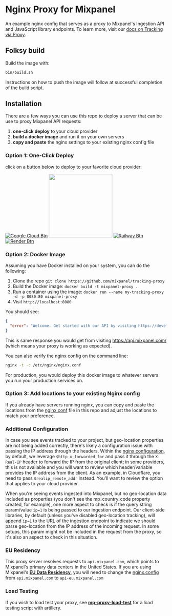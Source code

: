 # Nginx Proxy for Mixpanel
An example nginx config that serves as a proxy to Mixpanel's Ingestion API and JavaScript library endpoints. To learn more, visit our [docs on Tracking via Proxy](https://docs.mixpanel.com/docs/tracking/how-tos/tracking-via-proxy).

## Folksy build ##

Build the image with:

```bash
bin/build.sh
```

Instructions on how to push the image will follow at successful completion of the build script.

## Installation

There are a few ways you can use this repo to deploy a server that can be use to proxy Mixpanel API requests: 

1. **one-click deploy** to your cloud provider
2. **build a docker image** and run it on your own servers
3. **copy and paste** the nginx settings to your existing nginx config file

### Option 1: One-Click Deploy
click on a button below to deploy to your favorite cloud provider:

[![Google Cloud Btn]][Google Cloud Deploy]
[<img src=https://www.deploytodo.com/do-btn-blue.svg width=198px />][Digital Ocean Deploy]
[![Railway Btn]][Railway Deploy]
[![Render Btn]][Render Deploy]


<!-- URLS -->
[Google Cloud Btn]: https://binbashbanana.github.io/deploy-buttons/buttons/remade/googlecloud.svg
[Google Cloud Deploy]: https://deploy.cloud.run

[Digital Ocean Btn]: https://www.deploytodo.com/do-btn-blue.svg
[Digital Ocean Deploy]: https://cloud.digitalocean.com/apps/new?repo=https://github.com/mixpanel/tracking-proxy/tree/master

[Railway Btn]: https://binbashbanana.github.io/deploy-buttons/buttons/remade/railway.svg
[Railway Deploy]: https://railway.app/template/_RaWSW

[Render Btn]: https://binbashbanana.github.io/deploy-buttons/buttons/remade/render.svg
[Render Deploy]: https://render.com/deploy?repo=https://github.com/mixpanel/tracking-proxy


<!-- Maybe later? -->

<!-- Heroku's app.json conflicts with GCP 0_o  -->
[Heroku Btn]: https://binbashbanana.github.io/deploy-buttons/buttons/remade/heroku.svg
[Heroku Deploy]: https://heroku.com/deploy/?template=https://github.com/mixpanel/tracking-proxy

<!-- Azure is too... complicated -->
[Azure Btn]: https://binbashbanana.github.io/deploy-buttons/buttons/remade/azure.svg
[Azure Deploy]: https://portal.azure.com/#create/Microsoft.Template/uri/https%3A%2F%2Fraw.githubusercontent.com%2FYOUR_GITHUB_USERNAME%2FYOUR_REPO_NAME%2FYOUR_BRANCH_NAME%2Fpath%2Fto%2Fazuredeploy.json




### Option 2: Docker Image
   Assuming you have Docker installed on your system, you can do the following:
   
   1. Clone the repo 
   `git clone https://github.com/mixpanel/tracking-proxy`
   2. Build the Docker image: 
   `docker build -t mixpanel-proxy .`
   3. Run a container using the image: 
   `docker run --name my-tracking-proxy -d -p 8080:80 mixpanel-proxy`
   4. Visit 
   `http://localhost:8080`

You should see:

```json
{
  "error": "Welcome. Get started with our API by visiting https://developer.mixpanel.com/"
}
```
This is same response you would get from visiting https://api.mixpanel.com/ (which means your proxy is working as expected).

You can also verify the nginx config on the command line:

```bash
nginx -t -c /etc/nginx/nginx.conf
```
   
For production, you would deploy this docker image to whatever servers you run your production services on.

### Option 3: Add locations to your existing Nginx config
If you already have servers running nginx, you can copy and paste the locations from the [nginx.conf](https://github.com/mixpanel/tracking-proxy/blob/master/nginx.conf) file in this repo and adjust the locations to match your preference.

### Additional Configuration
In case you see events tracked to your project, but geo-location properties are not being added correctly, there's likely a configuration issue with passing the IP address through the headers. Within the [nginx configuration]([url](https://github.com/mixpanel/tracking-proxy/blob/2c08e999d4b38aa943fad55884bcfe0ef72bb681/nginx.conf#L31)), by default, we leverage `$http_x_forwarded_for` and pass it through the `X-Real-IP` header to forward the IP from the original client; in some providers, this is not available and you will want to review which header/variable provides the IP address from the client. As an example, in Cloudflare, you need to pass `$realip_remote_addr` instead. You'll want to review the option that applies to your cloud provider.

When you're seeing events ingested into Mixpanel, but no geo-location data included as properties (you don't see the mp_country_code property created, for example), one more aspect to check is if the query string param/value `ip=1` is being passed to our ingestion endpoint. Our client-side libraries, by default (unless you've disabled geo-location tracking), will append `ip=1` to the URL of the ingestion endpoint to indicate we should parse geo-location from the IP address of the incoming request. In some setups, this param might not be included in the request from the proxy, so it's also an aspect to check in this situation.

### EU Residency
This proxy server resolves requests to `api.mixpanel.com`, which points to Mixpanel's primary data centers in the United States. If you are using Mixpanel's **[EU Data Residency](https://docs.mixpanel.com/docs/other-bits/privacy-and-security/eu-residency)**, you will need to change the [nginx.config](https://github.com/mixpanel/tracking-proxy/blob/master/nginx.conf#L34) from `api.mixpanel.com` to `api-eu.mixpanel.com`

### Load Testing

If you wish to load test your proxy, see **[mp-proxy-load-test](https://github.com/ak--47/mp-proxy-load-test/)** for a load testing script with artillery.
